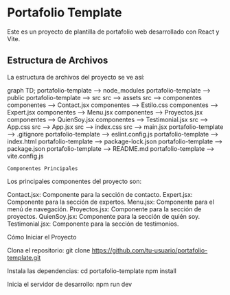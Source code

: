 # Portafolio Template

Este es un proyecto de plantilla de portafolio web desarrollado con React y Vite.

## Estructura de Archivos

La estructura de archivos del proyecto se ve así:

  graph TD;
    portafolio-template --> node_modules
    portafolio-template --> public
    portafolio-template --> src
      src --> assets
      src --> componentes
        componentes --> Contact.jsx
        componentes --> Estilo.css
        componentes --> Expert.jsx
        componentes --> Menu.jsx
        componentes --> Proyectos.jsx
        componentes --> QuienSoy.jsx
        componentes --> Testimonial.jsx
      src --> App.css
      src --> App.jsx
      src --> index.css
      src --> main.jsx
    portafolio-template --> .gitignore
    portafolio-template --> eslint.config.js
    portafolio-template --> index.html
    portafolio-template --> package-lock.json
    portafolio-template --> package.json
    portafolio-template --> README.md
    portafolio-template --> vite.config.js

    Componentes Principales
Los principales componentes del proyecto son:

Contact.jsx: Componente para la sección de contacto.
Expert.jsx: Componente para la sección de expertos.
Menu.jsx: Componente para el menú de navegación.
Proyectos.jsx: Componente para la sección de proyectos.
QuienSoy.jsx: Componente para la sección de quién soy.
Testimonial.jsx: Componente para la sección de testimonios.

Cómo Iniciar el Proyecto

Clona el repositorio:
git clone https://github.com/tu-usuario/portafolio-template.git

Instala las dependencias:
cd portafolio-template
npm install

Inicia el servidor de desarrollo:
npm run dev
